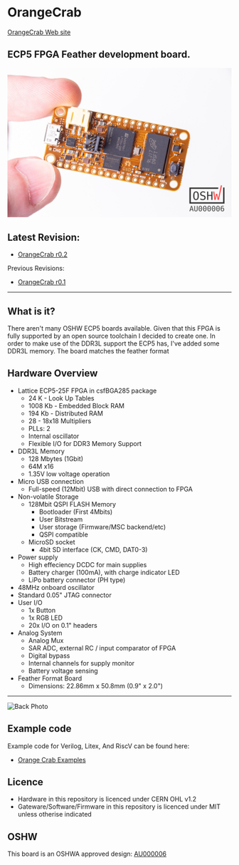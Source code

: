 # OrangeCrab
[OrangeCrab Web site](https://gregdavill.github.io/OrangeCrab/)

## ECP5 FPGA Feather development board.
![Front Photo](documentation/hugo-files/static/r0.2/orangeCrab-12.jpg "Front Photo")

## Latest Revision: 
* [OrangeCrab r0.2](hardware/orangecrab_r0.2/)

Previous Revisions:
* [OrangeCrab r0.1](hardware/orangecrab_r0.1/)

---

## What is it?
There aren't many OSHW ECP5 boards available. Given that this FPGA is fully supported by an open source toolchain I decided to create one. In order to make use of the DDR3L support the ECP5 has, I've added some DDR3L memory. The board matches the feather format

## Hardware Overview
* Lattice ECP5-25F FPGA in csfBGA285 package
    * 24 K - Look Up Tables
    * 1008 Kb - Embedded Block RAM
    * 194 Kb - Distributed RAM
    * 28 - 18x18 Multipliers
    * PLLs: 2
    * Internal oscillator
    * Flexible I/O for DDR3 Memory Support
* DDR3L Memory
    * 128 Mbytes (1Gbit)
    * 64M x16
    * 1.35V low voltage operation
* Micro USB connection
    * Full-speed (12Mbit) USB with direct connection to FPGA
* Non-volatile Storage
    * 128Mbit QSPI FLASH Memory 
        * Bootloader (First 4Mbits)
        * User Bitstream
        * User storage (Firmware/MSC backend/etc)
        * QSPI compatible
    * MicroSD socket
        * 4bit SD interface (CK, CMD, DAT0-3)
* Power supply
    * High effeciency DCDC for main supplies
    * Battery charger (100mA), with charge indicator LED
    * LiPo battery connector (PH type)
* 48MHz onboard oscillator
* Standard 0.05" JTAG connector
* User I/O
    * 1x Button 
    * 1x RGB LED
    * 20x I/O on 0.1" headers
* Analog System
    * Analog Mux
    * SAR ADC, external RC / input comparator of FPGA
    * Digital bypass
    * Internal channels for supply monitor
    * Battery voltage sensing
* Feather Format Board
    * Dimensions: 22.86mm x 50.8mm (0.9" x 2.0")

---

![Back Photo](documentation/hugo-files/static/r0.2/orangeCrab-4.jpg "Back Photo")

## Example code
Example code for Verilog, Litex, And RiscV can be found here:

* [Orange Crab Examples](https://github.com/gregdavill/OrangeCrab-examples)

## Licence

 * Hardware in this repository is licenced under CERN OHL v1.2
 * Gateware/Software/Firmware in this repository is licenced under MIT unless otherise indicated

 ## OSHW
This board is an OSHWA approved design: [AU000006](https://certification.oshwa.org/au000006.html)